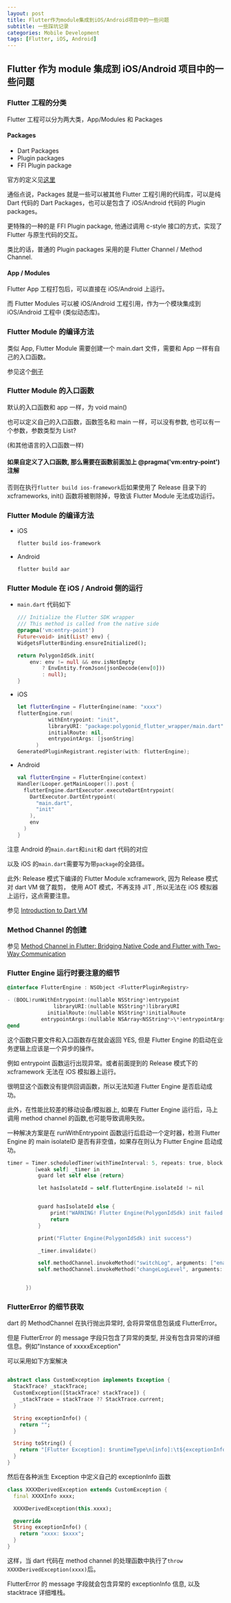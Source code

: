 ```yaml
---
layout: post
title: Flutter作为module集成到iOS/Android项目中的一些问题
subtitle: 一些踩坑记录
categories: Mobile Development
tags: [Flutter, iOS, Android]
---
```


## Flutter 作为 module 集成到 iOS/Android 项目中的一些问题

### Flutter 工程的分类

Flutter 工程可以分为两大类，App/Modules 和 Packages

#### Packages

- Dart Packages
- Plugin packages
- FFI Plugin package

官方的定义见[这里](https://docs.flutter.dev/packages-and-plugins/developing-packages#types)

通俗点说，Packages 就是一些可以被其他 Flutter 工程引用的代码库，可以是纯 Dart 代码的 Dart Packages，也可以是包含了 iOS/Android 代码的 Plugin packages。

更特殊的一种的是 FFI Plugin package, 他通过调用 c-style 接口的方式，实现了 Flutter 与原生代码的交互。

类比的话，普通的 Plugin packages 采用的是 Flutter Channel / Method Channel.

#### App / Modules

Flutter App 工程打包后，可以直接在 iOS/Android 上运行。

而 Flutter Modules 可以被 iOS/Android 工程引用，作为一个模块集成到 iOS/Android 工程中 (类似动态库)。

### Flutter Module 的编译方法

类似 App, Flutter Module 需要创建一个 main.dart 文件，需要和 App 一样有自己的入口函数。

参见这个[例子](https://github.com/0xPolygonID/polygonid-flutter-sdk/blob/develop/polygonid-flutter-wrapper/lib/main.dart)

### Flutter Module 的入口函数

默认的入口函数和 app 一样，为 void main()

也可以定义自己的入口函数，函数签名和 main 一样，可以没有参数, 也可以有一个参数，参数类型为 List<String>?

(和其他语言的入口函数一样)

#### 如果自定义了入口函数, 那么需要在函数前面加上 @pragma('vm:entry-point') 注解

否则在执行`flutter build ios-framework`后如果使用了 Release 目录下的 xcframeworks, init() 函数将被剔除掉，导致该 Flutter Module 无法成功运行。

### Flutter Module 的编译方法

- iOS

  ```bash
  flutter build ios-framework
  ```

- Android
  ```bash
  flutter build aar
  ```

### Flutter Module 在 iOS / Android 侧的运行

- `main.dart` 代码如下

  ```dart
  /// Initialize the Flutter SDK wrapper
  /// This method is called from the native side
  @pragma('vm:entry-point')
  Future<void> init(List? env) {
  WidgetsFlutterBinding.ensureInitialized();

  return PolygonIdSdk.init(
      env: env != null && env.isNotEmpty
          ? EnvEntity.fromJson(jsonDecode(env[0]))
          : null);
  }
  ```

- iOS

  ```swift
  let flutterEngine = FlutterEngine(name: "xxxx")
  flutterEngine.run(
            withEntrypoint: "init",
            libraryURI: "package:polygonid_flutter_wrapper/main.dart",
            initialRoute: nil,
            entrypointArgs: [jsonString]
        )
  GeneratedPluginRegistrant.register(with: flutterEngine);
  ```

- Android
  ```kotlin
  val flutterEngine = FlutterEngine(context)
  Handler(Looper.getMainLooper()).post {
    flutterEngine.dartExecutor.executeDartEntrypoint(
      DartExecutor.DartEntrypoint(
        "main.dart",
        "init"
      ),
      env
    )
  }
  ```

注意 Android 的`main.dart`和`init`和 dart 代码的对应

以及 iOS 的`main.dart`需要写为带`package`的全路径。

此外: Release 模式下编译的 Flutter Module xcframework, 因为 Release 模式对 dart VM 做了裁剪， 使用 AOT 模式，不再支持 JIT , 所以无法在 iOS 模拟器上运行，这点需要注意。

参见 [Introduction to Dart VM](https://chromium.googlesource.com/external/github.com/dart-lang/sdk/+/refs/tags/3.2.0-119.0.dev/runtime/docs/)

### Method Channel 的创建

参见 [Method Channel in Flutter: Bridging Native Code and Flutter with Two-Way Communication](https://medium.com/@iiharish97ii/method-channel-in-flutter-bridging-native-code-and-flutter-with-two-way-communication-788d1e91c8c1)

### Flutter Engine 运行时要注意的细节

```objectivec
@interface FlutterEngine : NSObject <FlutterPluginRegistry>

- (BOOL)runWithEntrypoint:(nullable NSString*)entrypoint
               libraryURI:(nullable NSString*)libraryURI
             initialRoute:(nullable NSString*)initialRoute
           entrypointArgs:(nullable NSArray<NSString*>\*)entrypointArgs;
@end
```

这个函数只要文件和入口函数存在就会返回 YES, 但是 Flutter Engine 的启动在业务逻辑上应该是一个异步的操作。

例如 entrypoint 函数运行出现异常。或者前面提到的 Release 模式下的 xcframework 无法在 iOS 模拟器上运行。

很明显这个函数没有提供回调函数，所以无法知道 Flutter Engine 是否启动成功。

此外，在性能比较差的移动设备/模拟器上, 如果在 Flutter Engine 运行后，马上调用 method channel 的函数,也可能导致调用失败。

一种解决方案是在 runWithEntrypoint 函数运行后启动一个定时器，检测 Flutter Engine 的 main isolateID 是否有非空值，如果存在则认为 Flutter Engine 启动成功。

```objectivec
timer = Timer.scheduledTimer(withTimeInterval: 5, repeats: true, block: {
         [weak self] _timer in
          guard let self else {return}

          let hasIsolateId = self.flutterEngine.isolateId != nil


          guard hasIsolateId else {
              print("WARNING! Flutter Engine(PolygonIdSdk) init failed!!!")
              return
          }

          print("Flutter Engine(PolygonIdSdk) init success")

          _timer.invalidate()

          self.methodChannel.invokeMethod("switchLog", arguments: ["enabled": true])
          self.methodChannel.invokeMethod("changeLogLevel", arguments: ["level": "verbose"])


      })
```

### FlutterError 的细节获取

dart 的 MethodChannel 在执行抛出异常时, 会将异常信息包装成 FlutterError。

但是 FlutterError 的 message 字段只包含了异常的类型, 并没有包含异常的详细信息。例如"Instance of xxxxxException"

可以采用如下方案解决

```dart

abstract class CustomException implements Exception {
  StackTrace? _stackTrace;
  CustomException([StackTrace? stackTrace]) {
    _stackTrace = stackTrace ?? StackTrace.current;
  }

  String exceptionInfo() {
    return "";
  }

  String toString() {
    return "[Flutter Exception]: $runtimeType\n[info]:\t${exceptionInfo()} \n[StackTrace]:\n$_stackTrace\n";
  }
}
```

然后在各种派生 Exception 中定义自己的 exceptionInfo 函数

```dart
class XXXXDerivedException extends CustomException {
  final XXXXInfo xxxx;

  XXXXDerivedException(this.xxxx);

  @override
  String exceptionInfo() {
    return "xxxx: $xxxx";
  }
}
```

这样，当 dart 代码在 method channel 的处理函数中执行了`throw XXXXDerivedException(xxxx)`后。

FlutterError 的 message 字段就会包含异常的 exceptionInfo 信息, 以及 stacktrace 详细堆栈。
